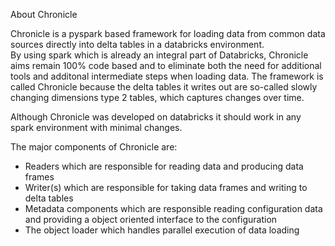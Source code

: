 About Chronicle

Chronicle is a pyspark based framework for loading data from common data sources directly into delta tables in a databricks environment.  
By using spark which is already an integral part of Databricks, Chronicle aims remain 100% code based and to eliminate both the need for additional tools and additonal intermediate steps when loading data.
The framework is called Chronicle because the delta tables it writes out are so-called slowly changing dimensions type 2 tables, which captures changes over time.

Although Chronicle was developed on databricks it should work in any spark environment with minimal changes.

The major components of Chronicle are:
- Readers which are responsible for reading data and producing data frames
- Writer(s) which are responsible for taking data frames and writing to delta tables
- Metadata components which are responsible reading configuration data and providing a object oriented interface to the configuration
- The object loader which handles parallel execution of data loading
